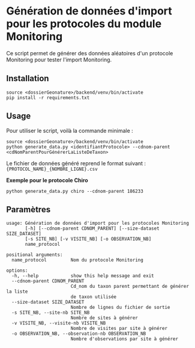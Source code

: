# Génération de données d'import pour les protocoles du module Monitoring

Ce script permet de générer des données aléatoires d'un protocole Monitoring pour tester l'import Monitoring.

## Installation

```shell
source <dossierGeonature>/backend/venv/bin/activate
pip install -r requirements.txt
```

## Usage

Pour utiliser le script, voilà la commande minimale :

```shell
source <dossierGeonature>/backend/venv/bin/activate
python generate_data.py <identifiantProtocole> --cdnom-parent <cdNomParentPourGénérerLaListeDeTaxon>
```

Le fichier de données généré reprend le format suivant : `{PROTOCOL_NAME}_{NOMBRE_LIGNE}.csv`

**Exemple pour le protocole Chiro**

```shell
python generate_data.py chiro --cdnom-parent 186233
```

## Paramètres

```plain
usage: Génération de données d'import pour les protocoles Monitoring
       [-h] [--cdnom-parent CDNOM_PARENT] [--size-dataset SIZE_DATASET]
       [-s SITE_NB] [-v VISITE_NB] [-o OBSERVATION_NB]
       name_protocol

positional arguments:
  name_protocol         Nom du protocole Monitoring

options:
  -h, --help            show this help message and exit
  --cdnom-parent CDNOM_PARENT
                        Cd_nom du taxon parent permettant de générer la liste
                        de taxon utilisée
  --size-dataset SIZE_DATASET
                        Nombre de lignes du fichier de sortie
  -s SITE_NB, --site-nb SITE_NB
                        Nombre de sites à générer
  -v VISITE_NB, --visite-nb VISITE_NB
                        Nombre de visites par site à générer
  -o OBSERVATION_NB, --observation-nb OBSERVATION_NB
                        Nombre d'observations par site à générer
```
